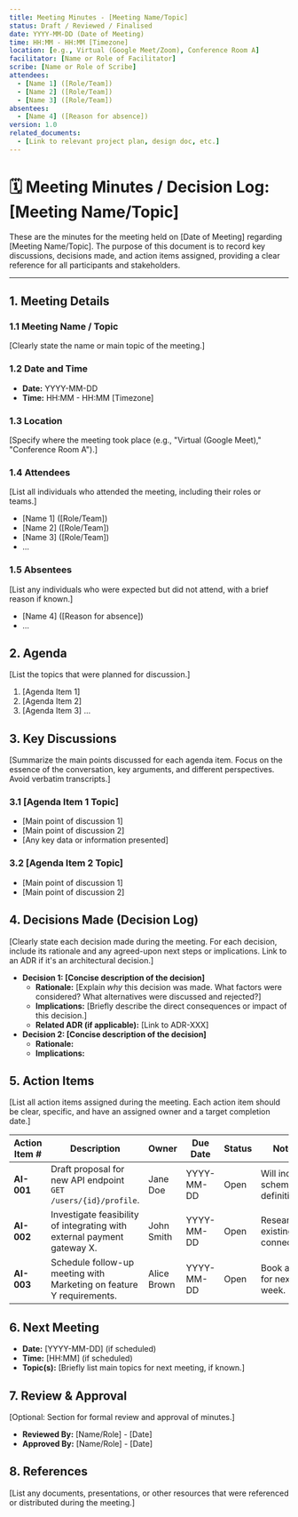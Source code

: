 ```yaml
---
title: Meeting Minutes - [Meeting Name/Topic]
status: Draft / Reviewed / Finalised
date: YYYY-MM-DD (Date of Meeting)
time: HH:MM - HH:MM [Timezone]
location: [e.g., Virtual (Google Meet/Zoom), Conference Room A]
facilitator: [Name or Role of Facilitator]
scribe: [Name or Role of Scribe]
attendees:
  - [Name 1] ([Role/Team])
  - [Name 2] ([Role/Team])
  - [Name 3] ([Role/Team])
absentees:
  - [Name 4] ([Reason for absence])
version: 1.0
related_documents:
  - [Link to relevant project plan, design doc, etc.]
---
```


# 🗓️ Meeting Minutes / Decision Log: [Meeting Name/Topic]

These are the minutes for the meeting held on [Date of Meeting] regarding [Meeting Name/Topic]. The purpose of this document is to record key discussions, decisions made, and action items assigned, providing a clear reference for all participants and stakeholders.

---

## 1. Meeting Details

### 1.1 Meeting Name / Topic

[Clearly state the name or main topic of the meeting.]

### 1.2 Date and Time

* **Date:** YYYY-MM-DD
* **Time:** HH:MM - HH:MM [Timezone]

### 1.3 Location

[Specify where the meeting took place (e.g., "Virtual (Google Meet)," "Conference Room A").]

### 1.4 Attendees

[List all individuals who attended the meeting, including their roles or teams.]

* [Name 1] ([Role/Team])
* [Name 2] ([Role/Team])
* [Name 3] ([Role/Team])
* ...

### 1.5 Absentees

[List any individuals who were expected but did not attend, with a brief reason if known.]

* [Name 4] ([Reason for absence])
* ...

## 2. Agenda

[List the topics that were planned for discussion.]

1.  [Agenda Item 1]
2.  [Agenda Item 2]
3.  [Agenda Item 3]
...

## 3. Key Discussions

[Summarize the main points discussed for each agenda item. Focus on the essence of the conversation, key arguments, and different perspectives. Avoid verbatim transcripts.]

### 3.1 [Agenda Item 1 Topic]

* [Main point of discussion 1]
* [Main point of discussion 2]
* [Any key data or information presented]

### 3.2 [Agenda Item 2 Topic]

* [Main point of discussion 1]
* [Main point of discussion 2]

## 4. Decisions Made (Decision Log)

[Clearly state each decision made during the meeting. For each decision, include its rationale and any agreed-upon next steps or implications. Link to an ADR if it's an architectural decision.]

* **Decision 1: [Concise description of the decision]**
    * **Rationale:** [Explain *why* this decision was made. What factors were considered? What alternatives were discussed and rejected?]
    * **Implications:** [Briefly describe the direct consequences or impact of this decision.]
    * **Related ADR (if applicable):** [Link to ADR-XXX]
* **Decision 2: [Concise description of the decision]**
    * **Rationale:**
    * **Implications:**

## 5. Action Items

[List all action items assigned during the meeting. Each action item should be clear, specific, and have an assigned owner and a target completion date.]

| Action Item # | Description | Owner | Due Date | Status | Notes |
|---------------|-------------|-------|----------|--------|-------|
| **AI-001** | Draft proposal for new API endpoint `GET /users/{id}/profile`. | Jane Doe | YYYY-MM-DD | Open   | Will include schema definition. |
| **AI-002** | Investigate feasibility of integrating with external payment gateway X. | John Smith | YYYY-MM-DD | Open   | Research existing connectors. |
| **AI-003** | Schedule follow-up meeting with Marketing on feature Y requirements. | Alice Brown | YYYY-MM-DD | Open   | Book a slot for next week. |

## 6. Next Meeting

* **Date:** [YYYY-MM-DD] (if scheduled)
* **Time:** [HH:MM] (if scheduled)
* **Topic(s):** [Briefly list main topics for next meeting, if known.]

## 7. Review & Approval

[Optional: Section for formal review and approval of minutes.]

* **Reviewed By:** [Name/Role] - [Date]
* **Approved By:** [Name/Role] - [Date]

## 8. References

[List any documents, presentations, or other resources that were referenced or distributed during the meeting.]
